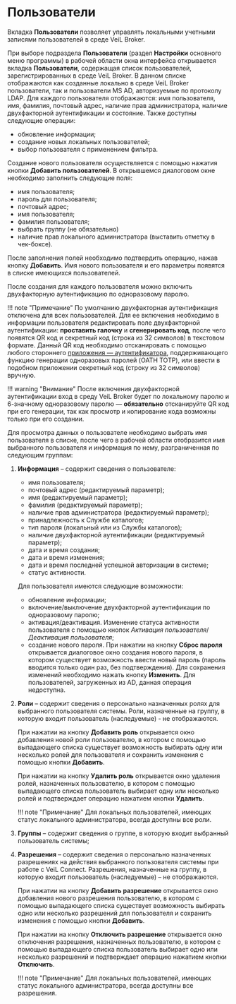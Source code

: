 # Пользователи

Вкладка **Пользователи** позволяет управлять локальными учетными записями пользователей в среде VeiL Broker.

При выборе подраздела **Пользователи** (раздел **Настройки** основного меню программы) в рабочей 
области окна интерфейса открывается вкладка **Пользователи**, содержащая список пользователей, 
зарегистрированных в среде  VeiL  Broker. В данном списке отображаются как созданные локально в среде  VeiL Broker 
пользователи, так и пользователи MS AD, авторизуемые по протоколу LDAP. Для каждого пользователя 
отображаются: имя пользователя, имя, фамилия, почтовый адрес, наличие прав администратора, наличие двухфакторной
аутентификации и состояние. Также доступны следующие операции:

- обновление информации;
- создание новых локальных пользователей;
- выбор пользователя с применением фильтра.

Создание нового пользователя осуществляется с помощью нажатия кнопки **Добавить пользователей**. 
В открывшемся диалоговом окне необходимо заполнить следующие поля:

- имя пользователя;
- пароль для пользователя;
- почтовый адрес;
- имя пользователя;
- фамилия пользователя;
- выбрать группу (не обязательно)  
- наличие прав локального администратора (выставить отметку в чек-боксе).

После заполнения полей необходимо подтвердить операцию, нажав кнопку **Добавить**. Имя нового 
пользователя и его параметры появятся в списке имеющихся пользователей.

После создания для каждого пользователя можно включить двухфакторную аутентификацию по одноразовому паролю.
       
!!! note "Примечание" 
    По умолчанию двухфакторная аутентификация отключена для всех пользователей.
    Для ее включения необходимо в информации пользователя редактировать поле двухфакторной аутентификации: 
    **проставить галочку** и **сгенерировать код**, после чего появятся QR код и секретный код (строка из 32 символов) 
    в текстовом формате. Данный QR код необходимо отсканировать с помощью любого стороннего 
    [приложения — аутентификатора](../faq/2fa.md), поддерживающего функцию генерации одноразовых паролей (OATH TOTP), 
    или ввести в подобном приложении секретный код (строку из 32 символов) вручную.

!!! warning "Внимание"
    После включения двухфакторной аутентификации вход в среду VeiL Broker будет по локальному паролю и 
    6-значному одноразовому паролю — **обязательно** отсканируйте QR код при его генерации, так как просмотр и 
    копирование кода возможны только при его создании.

Для просмотра данных о пользователе необходимо выбрать имя пользователя в списке, после чего 
в рабочей области отобразится имя выбранного пользователя и информация по нему, 
разграниченная по следующим группам:

1. **Информация** – содержит сведения о пользователе: 

     - имя пользователя;
     - почтовый адрес (редактируемый параметр);
     - имя (редактируемый параметр);
     - фамилия (редактируемый параметр);
     - наличие прав администратора (редактируемый параметр);
     - принадлежность к Службе каталогов;
     - тип пароля (локальный или из Службы каталогов);
     - наличие двухфакторной аутентификации (редактируемый параметр);
     - дата и время создания;
     - дата и время изменения;
     - дата и время последней успешной авторизации в системе;
     - статус активности.

     Для пользователя имеются следующие возможности:

     - обновление информации;
     - включение/выключение двухфакторной аутентификации по одноразовому паролю;
     - активация/деактивация. Изменение статуса активности пользователя с помощью кнопок 
    *Активация пользователя*/*Деактивация пользователя*;
     - создание нового пароля. При нажатии на кнопку **Сброс пароля** открывается диалоговое окно создания 
    нового пароля, в котором существует возможность ввести новый пароль (пароль вводится только один раз, 
    без подтверждения). Для сохранения изменений необходимо нажать кнопку **Изменить**. Для пользователей, 
    загруженных из AD, данная операция недоступна.

2. **Роли** – содержит сведения о персонально назначенных ролях для выбранного пользователя системы. 
Роли, назначенные на группу, в которую входит пользователь (наследуемые) - не отображаются.

     При нажатии на кнопку **Добавить роль** открывается окно добавления новой роли пользователю, в котором 
    с помощью выпадающего списка существует возможность выбирать одну или несколько ролей для пользователя 
    и сохранить изменения с помощью кнопки **Добавить**.

     При нажатии на кнопку **Удалить роль** открывается окно удаления ролей, назначенных пользователю, 
    в котором с помощью выпадающего списка пользователь выбирает одну или несколько ролей и 
    подтверждает операцию нажатием кнопки **Удалить**.

    !!! note "Примечание"
        Для локальных пользователей, имеющих статус локального администратора, всегда доступны все роли.

3. **Группы** – содержит сведения о группе, в которую входит выбранный пользователь системы;

4. **Разрешения** – содержит сведения о персонально назначенных разрешениях на действия выбранного 
пользователя системы при работе с VeiL Connect. Разрешения, назначенные на группу, в которую входит 
пользователь (наследуемые) – не отображаются.

     При нажатии на кнопку **Добавить разрешение** открывается окно добавления нового разрешения 
     пользователю, в котором с помощью выпадающего списка существует возможность выбирать одно или 
     несколько разрешений для пользователя и сохранить изменения с помощью кнопки **Добавить**.
  
     При нажатии на кнопку **Отключить разрешение** открывается окно отключения разрешения, назначенных 
    пользователю, в котором с помощью выпадающего списка пользователь выбирает одно или несколько 
    разрешений и подтверждает операцию нажатием кнопки **Отключить**.

    !!! note "Примечание"
        Для локальных пользователей, имеющих статус локального администратора, всегда доступны все разрешения.
